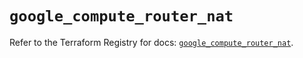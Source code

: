 # `google_compute_router_nat`

Refer to the Terraform Registry for docs: [`google_compute_router_nat`](https://registry.terraform.io/providers/hashicorp/google/5.43.0/docs/resources/compute_router_nat).
